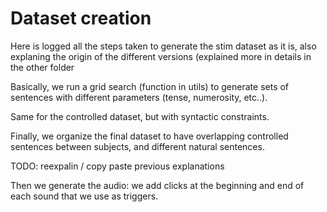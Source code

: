 # Dataset creation


Here is logged all the steps taken to generate the stim dataset as it is, also explaning the origin of the different versions (explained more in details in the other folder

Basically, we run a grid search (function in utils) to generate sets of sentences with different parameters (tense, numerosity, etc..).

Same for the controlled dataset, but with syntactic constraints.

Finally, we organize the final dataset to have overlapping controlled sentences between subjects, and different natural sentences.

TODO: reexpalin / copy paste previous explanations

Then we generate the audio: we add clicks at the beginning and end of each sound that we use as triggers.



